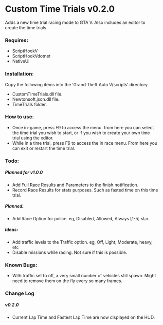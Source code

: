 # Custom Time Trials v0.2.0 #
Adds a new time trial racing mode to GTA V. Also includes an editor to create the time trials.


### Requires: ###

* ScriptHookV
* ScriptHookVdotnet
* NativeUI


### Installation: ###

Copy the following items into the 'Grand Theft Auto V/scripts' directory.
* CustomTimeTrials.dll file.
* Newtonsoft.json.dll file.
* TimeTrials folder.


### How to use: ###

* Once in-game, press F9 to access the menu. from here you can select the time trial you wish to start, or if you wish to create your own time trial using the editor.
* While in a time trial, press F9 to access the in race menu. From here you can exit or restart the time trial.


### Todo: ###

##### Planned for v1.0.0 #####
* Add Full Race Results and Parameters to the finish notification.
* Record Race Results for stats purposes. Such as fasted time on this time trial.

##### Planned: #####
* Add Race Option for police. eg, Disabled, Allowed, Always [1-5] star.

##### Ideas: #####
* Add traffic levels to the Traffic option. eg, Off, Light, Moderate, heavy, etc
* Disable missions while racing. Not sure if this is possible.


### Known Bugs: ###

* With traffic set to off, a very small number of vehicles still spawn. Might need to remove them on the fly every so many frames.



### Change Log ###

##### v0.2.0 #####
* Current Lap Time and Fastest Lap Time are now displayed on the HUD.

